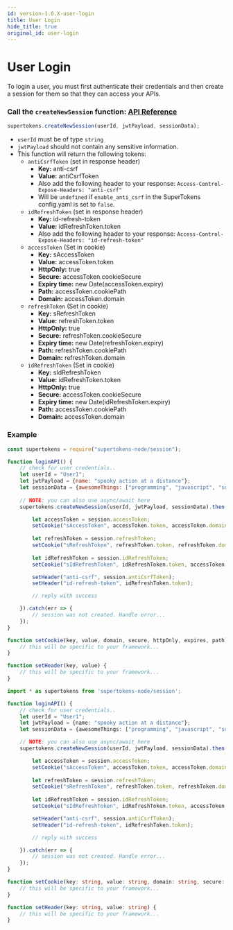 ```yaml
---
id: version-1.0.X-user-login
title: User Login
hide_title: true
original_id: user-login
---
```


# User Login

To login a user, you must first authenticate their credentials and then create a session for them so that they can access your APIs.

### Call the `createNewSession` function: [API Reference](../api-reference/create-new-session)
```js
supertokens.createNewSession(userId, jwtPayload, sessionData);
```
- `userId` must be of type `string`
- `jwtPayload` should not contain any sensitive information.
- This function will return the following tokens:
    - `antiCsrfToken` (set in response header)
        - **Key:** anti-csrf
        - **Value:** antiCsrfToken
        - Also add the following header to your response: ```Access-Control-Expose-Headers: "anti-csrf"```
        - Will be `undefined` if `enable_anti_csrf` in the SuperTokens config.yaml is set to ```false```.
    - `idRefreshToken` (set in response header)
        - **Key:** id-refresh-token
        - **Value:** idRefreshToken.token
        - Also add the following header to your response: ```Access-Control-Expose-Headers: "id-refresh-token"```
    - `accessToken` (Set in cookie)
        - **Key:** sAccessToken
        - **Value:** accessToken.token
        - **HttpOnly:** true
        - **Secure:** accessToken.cookieSecure
        - **Expiry time:** new Date(accessToken.expiry)
        - **Path:** accessToken.cookiePath
        - **Domain:** accessToken.domain
    - `refreshToken` (Set in cookie)
        - **Key:** sRefreshToken
        - **Value:** refreshToken.token
        - **HttpOnly:** true
        - **Secure:** refreshToken.cookieSecure
        - **Expiry time:** new Date(refreshToken.expiry)
        - **Path:** refreshToken.cookiePath
        - **Domain:** refreshToken.domain
    - `idRefreshToken` (Set in cookie)
        - **Key:** sIdRefreshToken
        - **Value:** idRefreshToken.token
        - **HttpOnly:** true
        - **Secure:** accessToken.cookieSecure
        - **Expiry time:** new Date(idRefreshToken.expiry)
        - **Path:** accessToken.cookiePath
        - **Domain:** accessToken.domain

<div class="divider"></div>

### Example
<!--DOCUSAURUS_CODE_TABS-->
<!--Javascript-->
```js
const supertokens = require("supertokens-node/session");

function loginAPI() {
    // check for user credentials..
    let userId = "User1";
    let jwtPayload = {name: "spooky action at a distance"};
    let sessionData = {awesomeThings: ["programming", "javascript", "supertokens"]};
    
    // NOTE: you can also use async/await here
    supertokens.createNewSession(userId, jwtPayload, sessionData).then(session => {

        let accessToken = session.accessToken;
        setCookie("sAccessToken", accessToken.token, accessToken.domain, accessToken.cookieSecure, true, new Date(accessToken.expiry), accessToken.path);
        
        let refreshToken = session.refreshToken;
        setCookie("sRefreshToken", refreshToken.token, refreshToken.domain, refreshToken.cookieSecure, true, new Date(refreshToken.expiry), refreshToken.path);
        
        let idRefreshToken = session.idRefreshToken;
        setCookie("sIdRefreshToken", idRefreshToken.token, accessToken.domain, accessToken.cookieSecure, true, new Date(idRefreshToken.expiry), accessToken.path);

        setHeader("anti-csrf", session.antiCsrfToken);
        setHeader("id-refresh-token", idRefreshToken.token);

        // reply with success

    }).catch(err => {
        // session was not created. Handle error...
    });
}

function setCookie(key, value, domain, secure, httpOnly, expires, path) {
    // this will be specific to your framework...
}

function setHeader(key, value) {
    // this will be specific to your framework...
}
```
<!--Typescript-->
```ts
import * as supertokens from 'supertokens-node/session';

function loginAPI() {
    // check for user credentials..
    let userId = "User1";
    let jwtPayload = {name: "spooky action at a distance"};
    let sessionData = {awesomeThings: ["programming", "javascript", "supertokens"]};

    // NOTE: you can also use async/await here
    supertokens.createNewSession(userId, jwtPayload, sessionData).then(session: SuperTokenSession => {

        let accessToken = session.accessToken;
        setCookie("sAccessToken", accessToken.token, accessToken.domain, accessToken.cookieSecure, true, new Date(accessToken.expiry), accessToken.path);
        
        let refreshToken = session.refreshToken;
        setCookie("sRefreshToken", refreshToken.token, refreshToken.domain, refreshToken.cookieSecure, true, new Date(refreshToken.expiry), refreshToken.path);
        
        let idRefreshToken = session.idRefreshToken;
        setCookie("sIdRefreshToken", idRefreshToken.token, accessToken.domain, accessToken.cookieSecure, true, new Date(idRefreshToken.expiry), accessToken.path);

        setHeader("anti-csrf", session.antiCsrfToken);
        setHeader("id-refresh-token", idRefreshToken.token);

        // reply with success

    }).catch(err => {
        // session was not created. Handle error...
    });
}

function setCookie(key: string, value: string, domain: string, secure: boolean, httpOnly: boolean, expires: Date, path: string) {
    // this will be specific to your framework...
}

function setHeader(key: string, value: string) {
    // this will be specific to your framework...
}
```
<!--END_DOCUSAURUS_CODE_TABS-->